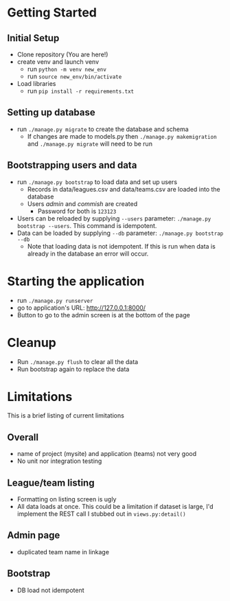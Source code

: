 # Getting Started
## Initial Setup
- Clone repository (You are here!)
- create venv and launch venv
  - run `python -m venv new_env`
  - run `source new_env/bin/activate`
- Load libraries
  - run `pip install -r requirements.txt`

## Setting up database
- run `./manage.py migrate` to create the database and schema
  - If changes are made to models.py then `./manage.py makemigration` and `./manage.py migrate` will need to be run

## Bootstrapping users and data
- run `./manage.py bootstrap` to load data and set up users
  - Records in data/leagues.csv and data/teams.csv are loaded into the database
  - Users _admin_ and _commish_ are created
    - Password for both is `123123`
- Users can be reloaded by supplying `--users` parameter: `./manage.py bootstrap --users`. This command is idempotent.
- Data can be loaded by supplying `--db` parameter: `./manage.py bootstrap --db`
  -  Note that loading data is not idempotent. If this is run when data is already in the database an error will occur.

# Starting the application
- run `./manage.py runserver`
- go to application's URL: http://127.0.0.1:8000/
- Button to go to the admin screen is at the bottom of the page

# Cleanup
- Run `./manage.py flush` to clear all the data
- Run bootstrap again to replace the data

# Limitations
This is a brief listing of current limitations
## Overall
- name of project (mysite) and application (teams) not very good
- No unit nor integration testing
## League/team listing 
- Formatting on listing screen is ugly
- All data loads at once. This could be a limitation if dataset is large, I'd implement the REST call I stubbed out in `views.py:detail()`
## Admin page
- duplicated team name in linkage
## Bootstrap
- DB load not idempotent
